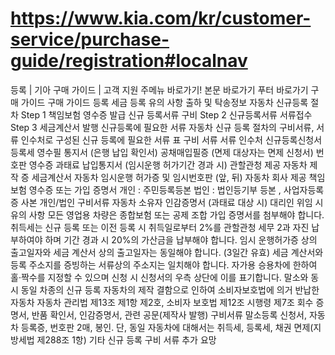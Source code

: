 # https://www.kia.com/kr/customer-service/purchase-guide/registration#localnav

등록 | 기아 구매 가이드 | 고객 지원
주메뉴 바로가기!
본문 바로가기
푸터 바로가기
구매 가이드
구매 가이드
등록
세금
등록
유의 사항
출하 및 탁송정보
자동차 신규등록 절차
Step 1
책임보험 영수증 발급
신규 등록서류 구비
Step 2
신규등록서류 서류접수
Step 3
세금계산서 발행
신규등록에 필요한 서류
자동차 신규 등록 절차의 구비서류, 서류 인수처로 구성된 신규 등록에 필요한 서류 표
구비 서류
서류 인수처
신규등록신청서
등록세 영수필 통지서 (은행 납입 확인서)
공채매입필증 (면제 대상자는 면제 신청서)
번호판 영수증
과태료 납입통지서 (임시운행 허가기간 경과 시)
관할관청 제공
자동차 제작 증
세금계산서
자동차 임시운행 허가증 및 임시번호판 (앞, 뒤)
자동차 회사 제공
책임 보험 영수증 또는 가입 증명서
개인 : 주민등록등본
법인 : 법인등기부 등본 , 사업자등록증 사본
개인/법인 구비서류
자동차 소유자 인감증명서 (과태료 대상 시)
대리인 위임 시
유의 사항
모든 영업용 차량은 종합보험 또는 공제 조합 가입 증명서를 첨부해야 합니다.
취득세는 신규 등록 또는 이전 등록 시 취득일로부터 2%를 관할관청 세무 2과 자진 납부하여야 하며 기간 경과 시 20%의 가산금을 납부해야 합니다.
임시 운행허가증 상의 출고일자와 세금 계산서 상의 출고일자는 동일해야 합니다. (3일간 유효)
세금 계산서와 등록 주소지를 증빙하는 서류상의 주소지는 일치해야 합니다.
자가용 승용차에 한하여 홀·짝수를 지정할 수 있으며 신청 시 신청서의 우측 상단에 이를 표기합니다.
말소와 동시 동일 차종의 신규 등록
자동차의 제작 결함으로 인하여 소비자보호법에 의거 반납한 자동차 자동차 관리법 제13조 제1항 제2호, 소비자 보호법 제12조 시행령 제7조 회수 증명서, 반품 확인서, 인감증명서, 관련 공문(제작사 발행)
구비서류
말소등록 신청서, 자동차 등록증, 번호판 2매, 봉인.
단, 동일 자동차에 대해서는 취득세, 등록세, 채권 면제(지방세법 제288조 1항) 기타 신규 등록 구비 서류 추가 요망